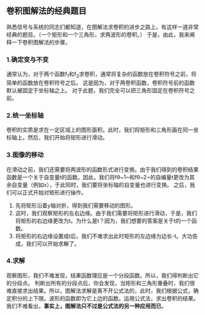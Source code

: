 ## 卷积图解法的经典题目
熟悉信号与系统的同志们都知道，在图解法求卷积的进步之路上。有这样一道非常经典的题目。（一个矩形和一个三角形，求两波形的卷积。）
于是，由此，我来阐释一下卷积图解法的步骤。
### 1.确定变与不变
通常认为，对于两个函数f<sub>1</sub>和f<sub>2</sub>求卷积，通常将复杂的函数放在卷积符号之前，将简单的函数放在卷积符号之后。
这是因为，对于两卷积函数，卷积符号前的函数默认被固定于坐标轴之上。
对于此题，我们完全可以把三角形固定在卷积符号之前。
### 2.统一坐标轴
卷积的实质是求在一定区域上的图形面积。此时，我们将矩形和三角形画在同一坐标轴上。然后，我们开始将矩形进行滑动。
### 3.图像的移动
在滑动之前，我们还需要将两波形的函数形式进行变换。由于我们得到的卷积结果函数是一个关于自变量t的函数。因此，我们将fθ~1~和fθ~2~的自编量t更改为其余自变量（例如x），于此同时，我们要将坐标轴的自变量也进行变换。
之后，我们可以正式开始对矩形进行操作。
1. 先将矩形沿着y轴对折，得到我们需要移动的图形。
2. 这时，我们观察矩形的左右边缘。由于我们需要将矩形进行滑动，于是，我们将矩形的右边缘更改为t。为什么是t？因为，我们想要的答案是关于t的一个函数。
3. 将矩形的右边缘设置成t后，我们不难求出此时矩形的左边缘为边长-t。大功告成，我们可以开始求解了。
### 4.求解
观察图形，我们不难发现，结果函数理应是一个分段函数。所以，我们得判断出它的分段点。
判断出所有的分段点后，你会发现，当矩形和三角形重叠时，我们很难直接求出结果。所以，图解法求解是离不开公式法的，此时，我们根据公式，确定积分的上下限。波形的函数即为它上边的函数。运用公式法，求出卷积的结果。
我们不难看出，**事实上，图解法只不过是公式法的另一种应用而已**。
